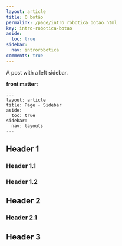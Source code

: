 ```yaml
---
layout: article
title: O botão
permalink: /page/intro_robotica_botao.html
key: intro-robotica-botao
aside:
  toc: true
sidebar:
  nav: introrobotica
comments: true
---
```


A post with a left sidebar.

<!--more-->

**front matter:**

    ---
    layout: article
    title: Page - Sidebar
    aside:
      toc: true
    sidebar:
      nav: layouts
    ---

## Header 1

### Header 1.1

### Header 1.2

## Header 2

### Header 2.1

## Header 3